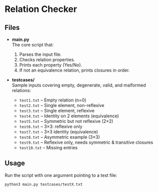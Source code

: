 # Relation Checker

## Files

* **main.py**  
  The core script that:
  1. Parses the input file.
  2. Checks relation properties.
  3. Prints each property (Yes/No).
  4. If not an equivalence relation, prints closures in order.

* **testcases/**  
  Sample inputs covering empty, degenerate, valid, and malformed relations:

  * `test1.txt` – Empty relation (n=0)  
  * `test2.txt` – Single element, non-reflexive  
  * `test3.txt` – Single element, reflexive  
  * `test4.txt` – Identity on 2 elements (equivalence)  
  * `test5.txt` – Symmetric but not reflexive (2×2)  
  * `test6.txt` – 3×3: reflexive only  
  * `test7.txt` – 3×3 identity (equivalence)  
  * `test8.txt` – Asymmetric example (3×3)  
  * `test9.txt` – Reflexive only, needs symmetric & transitive closures  
  * `test10.txt` – Missing entries

## Usage

Run the script with one argument pointing to a test file:

```bash
python3 main.py testcases/testX.txt
